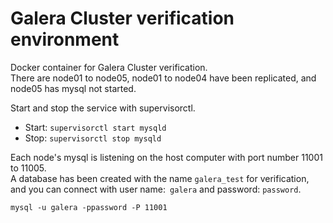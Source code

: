 # Galera Cluster verification environment

Docker container for Galera Cluster verification.  
There are node01 to node05, node01 to node04 have been replicated, and node05 has mysql not started.

Start and stop the service with supervisorctl.
- Start: `supervisorctl start mysqld`
- Stop: `supervisorctl stop mysqld`

Each node's mysql is listening on the host computer with port number 11001 to 11005.  
A database has been created with the name `galera_test` for verification, and you can connect with user name:` galera` and password: `password`.

```
mysql -u galera -ppassword -P 11001
```